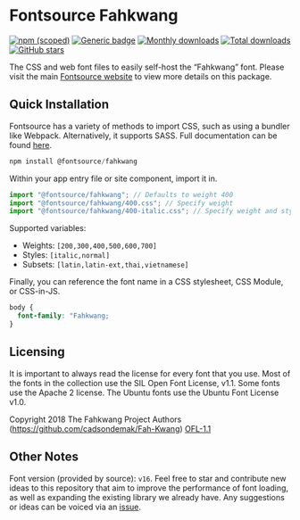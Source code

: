 # Fontsource Fahkwang

[![npm (scoped)](https://img.shields.io/npm/v/@fontsource/fahkwang?color=brightgreen)](https://www.npmjs.com/package/@fontsource/fahkwang) [![Generic badge](https://img.shields.io/badge/fontsource-passing-brightgreen)](https://github.com/fontsource/fontsource) [![Monthly downloads](https://badgen.net/npm/dm/@fontsource/fahkwang)](https://github.com/fontsource/fontsource) [![Total downloads](https://badgen.net/npm/dt/@fontsource/fahkwang)](https://github.com/fontsource/fontsource) [![GitHub stars](https://img.shields.io/github/stars/fontsource/fontsource.svg?style=social&label=Star)](https://github.com/fontsource/fontsource/stargazers)

The CSS and web font files to easily self-host the “Fahkwang” font. Please visit the main [Fontsource website](https://fontsource.org/fonts/fahkwang) to view more details on this package.

## Quick Installation

Fontsource has a variety of methods to import CSS, such as using a bundler like Webpack. Alternatively, it supports SASS. Full documentation can be found [here](https://fontsource.org/docs/introduction).

```javascript
npm install @fontsource/fahkwang
```

Within your app entry file or site component, import it in.

```javascript
import "@fontsource/fahkwang"; // Defaults to weight 400
import "@fontsource/fahkwang/400.css"; // Specify weight
import "@fontsource/fahkwang/400-italic.css"; // Specify weight and style

```

Supported variables:
- Weights: `[200,300,400,500,600,700]`
- Styles: `[italic,normal]`
- Subsets: `[latin,latin-ext,thai,vietnamese]`

Finally, you can reference the font name in a CSS stylesheet, CSS Module, or CSS-in-JS.

```css
body {
  font-family: "Fahkwang;
}
```

## Licensing
It is important to always read the license for every font that you use.
Most of the fonts in the collection use the SIL Open Font License, v1.1. Some fonts use the Apache 2 license. The Ubuntu fonts use the Ubuntu Font License v1.0.

Copyright 2018 The Fahkwang Project Authors (https://github.com/cadsondemak/Fah-Kwang)
[OFL-1.1](http://scripts.sil.org/OFL)

## Other Notes
Font version (provided by source): `v16`.
Feel free to star and contribute new ideas to this repository that aim to improve the performance of font loading, as well as expanding the existing library we already have. Any suggestions or ideas can be voiced via an [issue](https://github.com/fontsource/fontsource/issues).